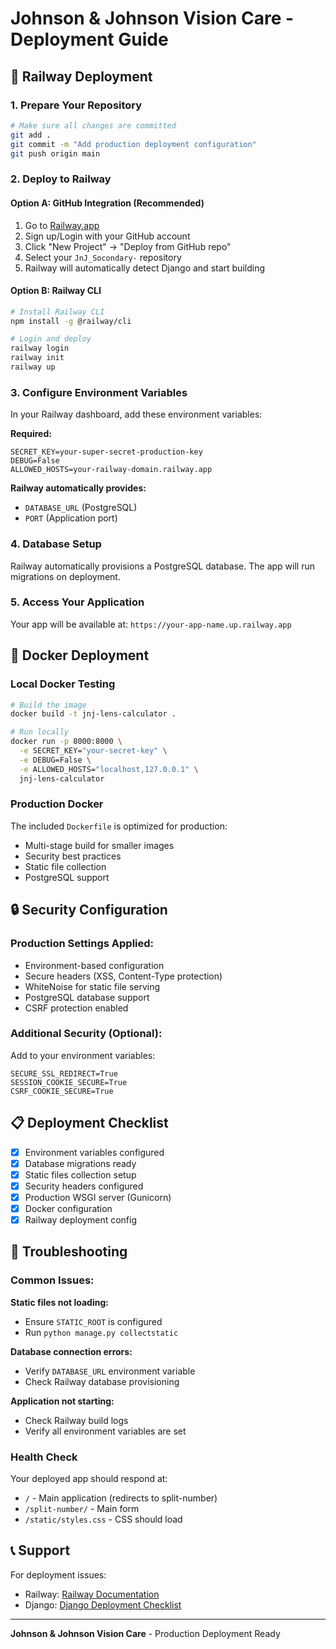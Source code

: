 # Johnson & Johnson Vision Care - Deployment Guide

## 🚀 Railway Deployment

### 1. Prepare Your Repository

```bash
# Make sure all changes are committed
git add .
git commit -m "Add production deployment configuration"
git push origin main
```

### 2. Deploy to Railway

#### Option A: GitHub Integration (Recommended)

1. Go to [Railway.app](https://railway.app/)
2. Sign up/Login with your GitHub account
3. Click "New Project" → "Deploy from GitHub repo"
4. Select your `JnJ_Socondary-` repository
5. Railway will automatically detect Django and start building

#### Option B: Railway CLI

```bash
# Install Railway CLI
npm install -g @railway/cli

# Login and deploy
railway login
railway init
railway up
```

### 3. Configure Environment Variables

In your Railway dashboard, add these environment variables:

**Required:**

```
SECRET_KEY=your-super-secret-production-key
DEBUG=False
ALLOWED_HOSTS=your-railway-domain.railway.app
```

**Railway automatically provides:**

- `DATABASE_URL` (PostgreSQL)
- `PORT` (Application port)

### 4. Database Setup

Railway automatically provisions a PostgreSQL database. The app will run migrations on deployment.

### 5. Access Your Application

Your app will be available at: `https://your-app-name.up.railway.app`

## 🐳 Docker Deployment

### Local Docker Testing

```bash
# Build the image
docker build -t jnj-lens-calculator .

# Run locally
docker run -p 8000:8000 \
  -e SECRET_KEY="your-secret-key" \
  -e DEBUG=False \
  -e ALLOWED_HOSTS="localhost,127.0.0.1" \
  jnj-lens-calculator
```

### Production Docker

The included `Dockerfile` is optimized for production:

- Multi-stage build for smaller images
- Security best practices
- Static file collection
- PostgreSQL support

## 🔒 Security Configuration

### Production Settings Applied:

- Environment-based configuration
- Secure headers (XSS, Content-Type protection)
- WhiteNoise for static file serving
- PostgreSQL database support
- CSRF protection enabled

### Additional Security (Optional):

Add to your environment variables:

```
SECURE_SSL_REDIRECT=True
SESSION_COOKIE_SECURE=True
CSRF_COOKIE_SECURE=True
```

## 📋 Deployment Checklist

- [x] Environment variables configured
- [x] Database migrations ready
- [x] Static files collection setup
- [x] Security headers configured
- [x] Production WSGI server (Gunicorn)
- [x] Docker configuration
- [x] Railway deployment config

## 🔧 Troubleshooting

### Common Issues:

**Static files not loading:**

- Ensure `STATIC_ROOT` is configured
- Run `python manage.py collectstatic`

**Database connection errors:**

- Verify `DATABASE_URL` environment variable
- Check Railway database provisioning

**Application not starting:**

- Check Railway build logs
- Verify all environment variables are set

### Health Check

Your deployed app should respond at:

- `/` - Main application (redirects to split-number)
- `/split-number/` - Main form
- `/static/styles.css` - CSS should load

## 📞 Support

For deployment issues:

- Railway: [Railway Documentation](https://docs.railway.app/)
- Django: [Django Deployment Checklist](https://docs.djangoproject.com/en/5.2/howto/deployment/checklist/)

---

**Johnson & Johnson Vision Care** - Production Deployment Ready

